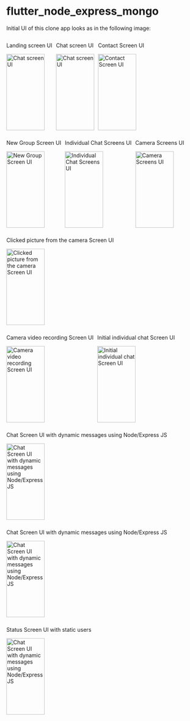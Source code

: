 # flutter_node_express_mongo

Initial UI of this clone app looks as in the following image:

<div style="display: flex; flex-wrap: wrap; gap: 10px;">
  <div>
    <p>Landing screen UI</p>
    <img src="https://github.com/PradipKhandare/WhatsApp-Clone-Flutter/assets/121931206/eae37a20-fbc1-4a01-81da-a0da815afea6" alt="Chat screen UI" width="100" height="200"/>
  </div>
  <div>
    <p>Chat screen UI</p>
    <img src="https://github.com/PradipKhandare/WhatsApp-Clone-Flutter/assets/121931206/2ee7c021-2aeb-40f2-af57-037725559c9a" alt="Chat screen UI" width="100" height="200"/>
  </div>
  <div>
    <p>Contact Screen UI</p>
    <img src="https://github.com/user-attachments/assets/b96241a3-1444-41fb-b4da-a7beaf3487fe" alt="Contact Screen UI" width="100" height="200"/>
  </div>
  <div>
    <p>New Group Screen UI</p>
    <img src="https://github.com/user-attachments/assets/f45b3248-5812-4ed9-9c3a-3f290fdccc47" alt="New Group Screen UI" width="100" height="200"/>
  </div>
  <div>
    <p>Individual Chat Screens UI</p>
    <img src="https://github.com/user-attachments/assets/3ecbe115-dd77-4d36-85ac-70f63912c689" alt="Individual Chat Screens UI" width="100" height="200"/>
  </div>
  <div>
    <p>Camera Screens UI</p>
    <img src="https://github.com/user-attachments/assets/904ae6ba-3a61-429a-8435-8ffe9fb8412d" alt="Camera Screens UI" width="100" height="200"/>
  </div>
  <div>
    <p>Clicked picture from the camera Screen UI</p>
    <img src="https://github.com/user-attachments/assets/59c2ade8-22ca-4a5b-aea8-d7517083b99f" alt="Clicked picture from the camera Screen UI" width="100" height="200"/>
  </div>
  <div>
    <p>Camera video recording Screen UI</p>
    <img src="https://github.com/user-attachments/assets/e8f809c8-72f2-4aed-b50f-90c1172b6ed4" alt="Camera video recording Screen UI" width="100" height="200"/>
  </div>
  <div>
    <p>Initial individual chat Screen UI</p>
    <img src="https://github.com/user-attachments/assets/6bebc79e-f48f-4838-9b52-b1e282560097" alt="Initial individual chat Screen UI" width="100" height="200"/>
  </div>
  <div>
    <p>Chat Screen UI with dynamic messages using Node/Express JS</p>
    <img src="https://github.com/user-attachments/assets/65b56aeb-6184-4d94-96d0-1f7710b567f5" alt="Chat Screen UI with dynamic messages using Node/Express JS" width="100" height="200"/>
  </div>
  <div>
    <p>Chat Screen UI with dynamic messages using Node/Express JS</p>
    <img src="https://github.com/user-attachments/assets/e8a49e6a-9120-4150-9e8b-88376911089a" alt="Chat Screen UI with dynamic messages using Node/Express JS" width="100" height="200"/>
  </div>
   <div>
    <p>Status Screen UI with static users</p>
    <img src="https://github.com/user-attachments/assets/08cd460d-61a8-4cff-9f75-1e5b848a0abc" alt="Chat Screen UI with dynamic messages using Node/Express JS" width="100" height="200"/>
  </div>
</div>




